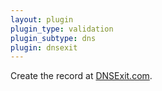 ```yaml
---
layout: plugin
plugin_type: validation
plugin_subtype: dns
plugin: dnsexit
---
```


Create the record at [DNSExit.com](https://dnsexit.com/).